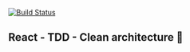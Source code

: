 [![Build Status](https://app.travis-ci.com/LeonardoCampello-dev/react-tdd-clean-architecture.svg?branch=main)](https://app.travis-ci.com/LeonardoCampello-dev/react-tdd-clean-architecture)

## React - TDD - Clean architecture 🧪